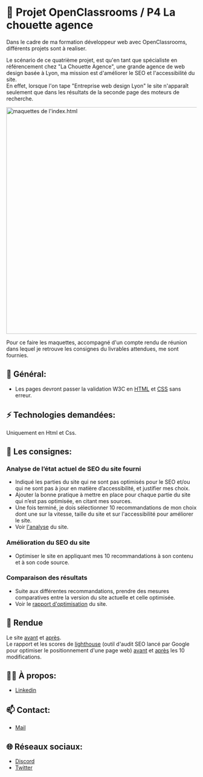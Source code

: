 # 📢 Projet OpenClassrooms / P4 La chouette agence

<p> 
  Dans le cadre de ma formation développeur web avec OpenClassrooms, différents projets sont à realiser.
</p>

<p> 
  Le scénario de ce quatrième projet, est qu'en tant que spécialiste en référencement chez "La Chouette Agence", une grande agence de web design basée à Lyon, 
  ma mission est d'améliorer le SEO et l'accessibilité du site.</br>
 En effet, lorsque l'on tape "Entreprise web design Lyon" le site n'apparaît seulement que dans les résultats de la seconde page des moteurs de recherche.
</p>

<p>
  <img alt="maquettes de l'index.html" height="600px" src="https://github.com/Cyrille57/CyrilleMorel_4_01032021/blob/master/screenshot/screenshot_index.html.png">
</p>

<p> 
  Pour ce faire les maquettes, accompagné d'un compte rendu de réunion dans lequel je retrouve les consignes du livrables attendues, me sont fournies.
</p>

<h2>🔎 Général:</h2>

<ul>
  <li>
    Les pages devront passer la validation W3C en <a href="https://validator.w3.org/nu/?doc=https%3A%2F%2Fcyrille57.github.io%2FCyrilleMorel_4_01032021%2F">HTML</a> et
    <a href="https://jigsaw.w3.org/css-validator/validator?uri=https%3A%2F%2Fcyrille57.github.io%2FCyrilleMorel_4_01032021%2F&profile=css3svg&usermedium=all&warning=1&vextwarning=&lang=fr">CSS</a> sans erreur.
  </li>
</ul>
  
<h2>⚡ Technologies demandées: </h2>

<p> Uniquement en Html et Css.

<h2>📝 Les consignes: </h2>

<h3>Analyse de l’état actuel de SEO du site fourni</h3>

<ul>
  <li>
    Indiqué les parties du site qui ne sont pas optimisés pour le SEO et/ou 
    qui ne sont pas à jour en matière d’accessibilité, et justifier mes choix.
  </li>
  <li>
    Ajouter la bonne pratique à mettre en place pour chaque partie du site qui n’est pas optimisée, en citant mes sources.
  </li>
  <li>
    Une fois terminé, je dois sélectionner 10 recommandations de mon choix dont une
    sur la vitesse, taille du site et sur l'accessibilité pour améliorer le site.
    </li>
    <li>
    Voir <a href="https://github.com/Cyrille57/CyrilleMorel_4_01032021/blob/master/rapport/P4_01_analyse.xlsx">l'analyse</a> du site.
    </li>
 </ul>
    
 <h3>Amélioration du SEO du site</h3>
 <ul>
 <li>
 Optimiser le site en appliquant mes 10 recommandations à son contenu et à son code source.
 </li>
 </ul>
 
  <h3>Comparaison des résultats</h3>
 
<ul>
 <li>
Suite aux différentes recommandations, prendre des mesures comparatives entre la version du site actuelle et celle optimisée.
 </li>
     <li>
    Voir le <a href="https://github.com/Cyrille57/CyrilleMorel_4_01032021/blob/master/rapport/P4_03_Rapport_Optimisation.pdf">rapport d'optimisation</a> du site.
    </li>
</ul>

<h2>👀 Rendue</h2>

<p>
  Le site <a href="https://cyrille57.github.io/la_chouette_agence_a_modifier/">avant</a> et <a href="https://cyrille57.github.io/CyrilleMorel_4_01032021/">après</a>.</br>
  Le rapport et les scores de <a href="https://developers.google.com/web/tools/lighthouse/?utm_source=bdmtools&utm_medium=siteweb&utm_campaign=lighthouse">lighthouse</a>
  (outil d'audit SEO lancé par Google pour optimiser le positionnement d'une page web)
  <a href="https://lighthouse-dot-webdotdevsite.appspot.com/lh/html?url=https://cyrille57.github.io/la_chouette_agence_a_modifier/">avant</a> 
  et <a href="https://lighthouse-dot-webdotdevsite.appspot.com/lh/html?url=https://cyrille57.github.io/CyrilleMorel_4_01032021/">après</a> les 10 modifications.
</p>

<h2>🙋‍♂️ À propos: </h2>

<ul>
  <li>
    <a href="https://www.linkedin.com/in/cyrille-morel/">Linkedin</a>
  </li>
</ul> 


<h2>📫 Contact: </h2>

<ul>
  <li>
    <a href="mailto:cyril_dev@outlook.fr">Mail</a>
  </li>
</ul>

 <h2>🌐 Réseaux sociaux:</h2>
 
<ul>
  <li>
    <a href="https://discord.gg/At8T9HD">Discord</a>
  </li>
  <li>
    <a href="https://twitter.com/Cyril2101">Twitter</a>
  </li>
</ul>
